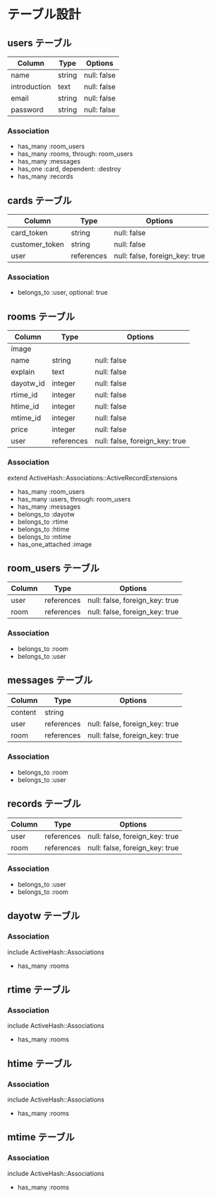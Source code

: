 # テーブル設計

## users テーブル

| Column       | Type   | Options     |
| ------------ | ------ | ----------- |
| name         | string | null: false |
| introduction | text   | null: false |
| email        | string | null: false |
| password     | string | null: false |

### Association

- has_many :room_users
- has_many :rooms, through: room_users
- has_many :messages
- has_one  :card, dependent: :destroy
- has_many :records


## cards テーブル

| Column         | Type       | Options                        |
| -------------- | ---------- | ------------------------------ |
| card_token     | string     | null: false                    |
| customer_token | string     | null: false                    |
| user           | references | null: false, foreign_key: true |

### Association

- belongs_to :user, optional: true


## rooms テーブル

| Column    | Type       | Options                        |
| --------- | ---------- | ------------------------------ |
| image     |            |                                |
| name      | string     | null: false                    |
| explain   | text       | null: false                    |
| dayotw_id | integer    | null: false                    |
| rtime_id  | integer    | null: false                    |
| htime_id  | integer    | null: false                    |
| mtime_id  | integer    | null: false                    |
| price     | integer    | null: false                    |
| user      | references | null: false, foreign_key: true |

### Association

extend ActiveHash::Associations::ActiveRecordExtensions
- has_many :room_users
- has_many :users, through: room_users
- has_many :messages
- belongs_to :dayotw
- belongs_to :rtime
- belongs_to :htime
- belongs_to :mtime
- has_one_attached :image


## room_users テーブル

| Column | Type       | Options                        |
| ------ | ---------- | ------------------------------ |
| user   | references | null: false, foreign_key: true |
| room   | references | null: false, foreign_key: true |

### Association

- belongs_to :room
- belongs_to :user


## messages テーブル

| Column  | Type       | Options                        |
| ------- | ---------- | ------------------------------ |
| content | string     |                                |
| user    | references | null: false, foreign_key: true |
| room    | references | null: false, foreign_key: true |

### Association

- belongs_to :room
- belongs_to :user


## records テーブル

| Column     | Type       | Options                        |
| ---------- | ---------- | -------------------------------|
| user       | references | null: false, foreign_key: true |
| room       | references | null: false, foreign_key: true |

### Association

- belongs_to :user
- belongs_to :room


## dayotw テーブル

### Association
include ActiveHash::Associations
- has_many :rooms


## rtime テーブル

### Association
include ActiveHash::Associations
- has_many :rooms


## htime テーブル

### Association
include ActiveHash::Associations
- has_many :rooms


## mtime テーブル

### Association
include ActiveHash::Associations
- has_many :rooms
